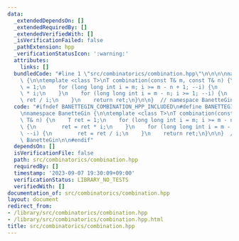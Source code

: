```yaml
---
data:
  _extendedDependsOn: []
  _extendedRequiredBy: []
  _extendedVerifiedWith: []
  _isVerificationFailed: false
  _pathExtension: hpp
  _verificationStatusIcon: ':warning:'
  attributes:
    links: []
  bundledCode: "#line 1 \"src/combinatorics/combination.hpp\"\n\n\n\nnamespace BanetteGin\
    \ {\n\ntemplate <class T>\nT combination(const T& m, const T& n) {\n    T ret\
    \ = 1;\n    for (long long int i = m; i >= m - n + 1; --i) {\n        ret = ret\
    \ * i;\n    }\n    for (long long int i = m - n; i >= 1; --i) {\n        ret =\
    \ ret / i;\n    }\n    return ret;\n}\n\n}  // namespace BanetteGin\n\n\n"
  code: "#ifndef BANETTEGIN_COMBINATION_HPP_INCLUDED\n#define BANETTEGIN_COMBINATION_HPP_INCLUDED\n\
    \nnamespace BanetteGin {\n\ntemplate <class T>\nT combination(const T& m, const\
    \ T& n) {\n    T ret = 1;\n    for (long long int i = m; i >= m - n + 1; --i)\
    \ {\n        ret = ret * i;\n    }\n    for (long long int i = m - n; i >= 1;\
    \ --i) {\n        ret = ret / i;\n    }\n    return ret;\n}\n\n}  // namespace\
    \ BanetteGin\n\n#endif"
  dependsOn: []
  isVerificationFile: false
  path: src/combinatorics/combination.hpp
  requiredBy: []
  timestamp: '2023-09-07 19:30:09+09:00'
  verificationStatus: LIBRARY_NO_TESTS
  verifiedWith: []
documentation_of: src/combinatorics/combination.hpp
layout: document
redirect_from:
- /library/src/combinatorics/combination.hpp
- /library/src/combinatorics/combination.hpp.html
title: src/combinatorics/combination.hpp
---
```

